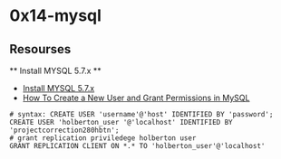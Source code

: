 # 0x14-mysql


## Resourses
 ** Install MYSQL 5.7.x **
- [Install MYSQL 5.7.x](https://www.vultr.com/docs/how-to-install-mysql-5-7-on-ubuntu-20-04/)
- [How To Create a New User and Grant Permissions in MySQL](https://www.digitalocean.com/community/tutorials/how-to-create-a-new-user-and-grant-permissions-in-mysql)
```
# syntax: CREATE USER 'username'@'host' IDENTIFIED BY 'password';
CREATE USER 'holberton_user '@'localhost' IDENTIFIED BY 'projectcorrection280hbtn';
# grant replication priviledege holberton user 
GRANT REPLICATION CLIENT ON *.* TO 'holberton_user'@'localhost'
```
